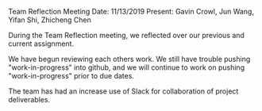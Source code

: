 Team Reflection Meeting
Date: 11/13/2019
Present: Gavin Crowl, Jun Wang, Yifan Shi, Zhicheng Chen

During the Team Reflection meeting, we reflected over our previous and current assignment. 

We have begun reviewing each others work. We still have trouble pushing "work-in-progress" into github, and we will continue to work on pushing "work-in-progress" prior to due dates. 

The team has had an increase use of Slack for collaboration of project deliverables.
